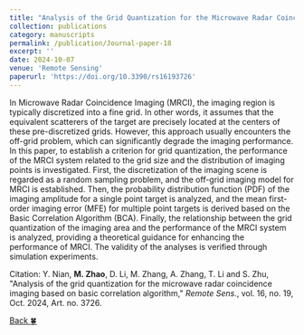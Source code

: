 ```yaml
---
title: "Analysis of the Grid Quantization for the Microwave Radar Coincidence Imaging Based on Basic Correlation Algorithm"
collection: publications
category: manuscripts
permalink: /publication/Journal-paper-18
excerpt: ''
date: 2024-10-07
venue: 'Remote Sensing'
paperurl: 'https://doi.org/10.3390/rs16193726'
---
```


In Microwave Radar Coincidence Imaging (MRCI), the imaging region is typically discretized into a fine grid. In other words, it assumes that the equivalent scatterers of the target are precisely located at the centers of these pre-discretized grids. However, this approach usually encounters the off-grid problem, which can significantly degrade the imaging performance. In this paper, to establish a criterion for grid quantization, the performance of the MRCI system related to the grid size and the distribution of imaging points is investigated. First, the discretization of the imaging scene is regarded as a random sampling problem, and the off-grid imaging model for MRCI is established. Then, the probability distribution function (PDF) of the imaging amplitude for a single point target is analyzed, and the mean first-order imaging error (MFE) for multiple point targets is derived based on the Basic Correlation Algorithm (BCA). Finally, the relationship between the grid quantization of the imaging area and the performance of the MRCI system is analyzed, providing a theoretical guidance for enhancing the performance of MRCI. The validity of the analyses is verified through simulation experiments.

Citation: Y. Nian, **M. Zhao**, D. Li, M. Zhang, A. Zhang, T. Li and S. Zhu, &quot;Analysis of the grid quantization for the microwave radar coincidence imaging based on basic correlation algorithm,&quot; <i>Remote Sens.</i>, vol. 16, no. 19, Oct. 2024, Art. no. 3726.

[Back :four_leaf_clover:](../publications/)
